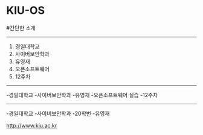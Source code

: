 # KIU-OS
#간단한 소개

***
1. 경일대학교
2. 사이버보안학과
3. 유영재
4. 오픈소프트웨어
5. 12주차

---
-경일대학교
-사이버보안학과
-유영재
-오픈소프트웨어 실습
-12주차
- - -
-경일대학교
-사이버보안학과
  -20학번
  -유영재

<http://www.kiu.ac.kr>
